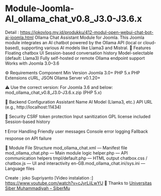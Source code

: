 # Module-Joomla-AI_ollama_chat_v0.8_J3.0-J3.6.x
Detail : https://jokovlog.my.id/produkku/412-modul-open-webui-chat-bot-ai-joomla.html
Ollama Chat Assistant Module for Joomla. This Joomla module integrates an AI chatbot powered by the Ollama API (local or cloud-based), supporting various AI models like Llama3 and Mistral.
🧩 Features
Floating chatbox UI
Session-based conversation history
Model-selectable (default: Llama3)
Fully self-hosted or remote Ollama endpoint support
Works with Joomla 3.0–3.6

⚙️ Requirements
Component	Min Version
Joomla	3.0+
PHP	5.x
PHP Extensions	cURL, JSON
Ollama Server	v0.1.20+

⚠️ Use the correct version:
For Joomla 3.6 and below: mod_ollama_chat_v0.8_J3.0-J3.6.x.zip (PHP 5.x)

🔧 Backend Configuration
Assistant Name
AI Model (Llama3, etc.)
API URL (e.g., http://localhost:11434)

🔐 Security
CSRF token protection
Input sanitization
GPL license included
Session-based history

❗ Error Handling
Friendly user messages
Console error logging
Fallback response on API failure

📁 Module File Structure
mod_ollama_chat.xml — Manifest file
mod_ollama_chat.php — Main module logic
helper.php — API communication helpers
tmpl/default.php — HTML output
chatbox.css / chatbox.js — UI and interactivity
en-GB.mod_ollama_chat.ini/sys.ini — Language files

Create : joko Supriyanto
[Video instalation :] https://www.youtube.com/watch?v=cJyrLiiLwYU
🙏 Thanks to [Universitas Siber Muhammadiyah – SiberMu](https://sibermu.ac.id)

